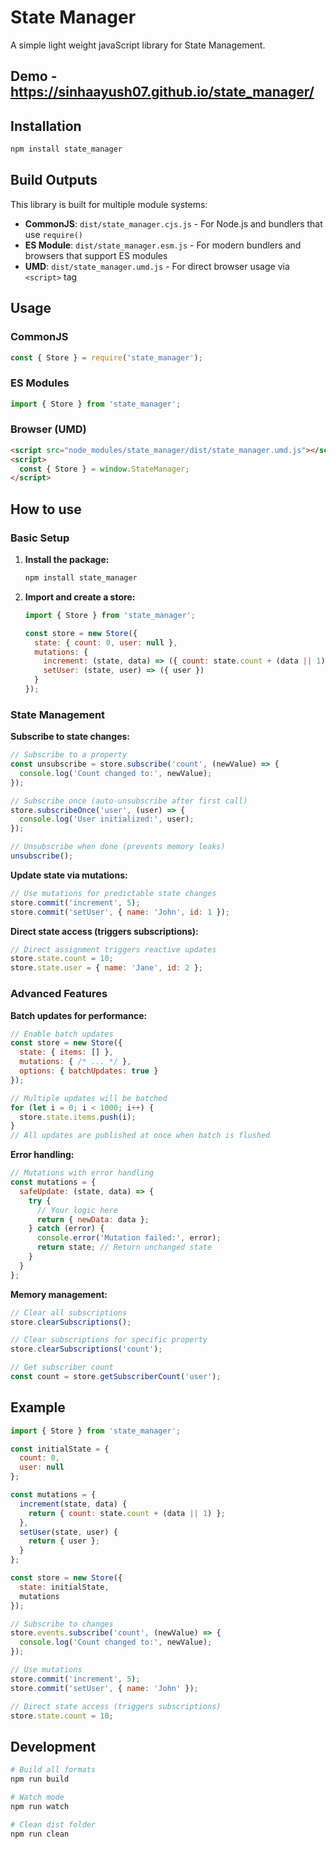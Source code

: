# State Manager
A simple light weight javaScript library for State Management.

## Demo - https://sinhaayush07.github.io/state_manager/

## Installation

```bash
npm install state_manager
```

## Build Outputs

This library is built for multiple module systems:

- **CommonJS**: `dist/state_manager.cjs.js` - For Node.js and bundlers that use `require()`
- **ES Module**: `dist/state_manager.esm.js` - For modern bundlers and browsers that support ES modules
- **UMD**: `dist/state_manager.umd.js` - For direct browser usage via `<script>` tag

## Usage

### CommonJS
```javascript
const { Store } = require('state_manager');
```

### ES Modules
```javascript
import { Store } from 'state_manager';
```

### Browser (UMD)
```html
<script src="node_modules/state_manager/dist/state_manager.umd.js"></script>
<script>
  const { Store } = window.StateManager;
</script>
```

## How to use

### Basic Setup

1. **Install the package:**
   ```bash
   npm install state_manager
   ```

2. **Import and create a store:**
   ```javascript
   import { Store } from 'state_manager';
   
   const store = new Store({
     state: { count: 0, user: null },
     mutations: {
       increment: (state, data) => ({ count: state.count + (data || 1) }),
       setUser: (state, user) => ({ user })
     }
   });
   ```

### State Management

**Subscribe to state changes:**
```javascript
// Subscribe to a property
const unsubscribe = store.subscribe('count', (newValue) => {
  console.log('Count changed to:', newValue);
});

// Subscribe once (auto-unsubscribe after first call)
store.subscribeOnce('user', (user) => {
  console.log('User initialized:', user);
});

// Unsubscribe when done (prevents memory leaks)
unsubscribe();
```

**Update state via mutations:**
```javascript
// Use mutations for predictable state changes
store.commit('increment', 5);
store.commit('setUser', { name: 'John', id: 1 });
```

**Direct state access (triggers subscriptions):**
```javascript
// Direct assignment triggers reactive updates
store.state.count = 10;
store.state.user = { name: 'Jane', id: 2 };
```

### Advanced Features

**Batch updates for performance:**
```javascript
// Enable batch updates
const store = new Store({
  state: { items: [] },
  mutations: { /* ... */ },
  options: { batchUpdates: true }
});

// Multiple updates will be batched
for (let i = 0; i < 1000; i++) {
  store.state.items.push(i);
}
// All updates are published at once when batch is flushed
```

**Error handling:**
```javascript
// Mutations with error handling
const mutations = {
  safeUpdate: (state, data) => {
    try {
      // Your logic here
      return { newData: data };
    } catch (error) {
      console.error('Mutation failed:', error);
      return state; // Return unchanged state
    }
  }
};
```

**Memory management:**
```javascript
// Clear all subscriptions
store.clearSubscriptions();

// Clear subscriptions for specific property
store.clearSubscriptions('count');

// Get subscriber count
const count = store.getSubscriberCount('user');
```

## Example

```javascript
import { Store } from 'state_manager';

const initialState = {
  count: 0,
  user: null
};

const mutations = {
  increment(state, data) {
    return { count: state.count + (data || 1) };
  },
  setUser(state, user) {
    return { user };
  }
};

const store = new Store({
  state: initialState,
  mutations
});

// Subscribe to changes
store.events.subscribe('count', (newValue) => {
  console.log('Count changed to:', newValue);
});

// Use mutations
store.commit('increment', 5);
store.commit('setUser', { name: 'John' });

// Direct state access (triggers subscriptions)
store.state.count = 10;
```

## Development

```bash
# Build all formats
npm run build

# Watch mode
npm run watch

# Clean dist folder
npm run clean
```

